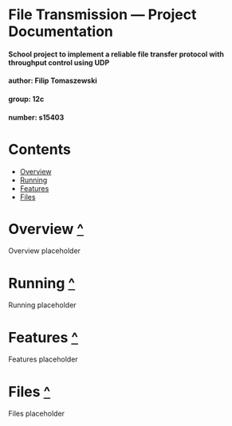 # File Transmission — Project Documentation
#### School project to implement a reliable file transfer protocol with throughput control using UDP
#### author: Filip Tomaszewski
#### group: 12c
#### number: s15403

# Contents
* [Overview](#overview-)
* [Running](#running-)
* [Features](#features-)
* [Files](#files-)

# Overview [^](#contents)

Overview placeholder

# Running [^](#contents)

Running placeholder

# Features [^](#contents)

Features placeholder

# Files [^](#contents)

Files placeholder
